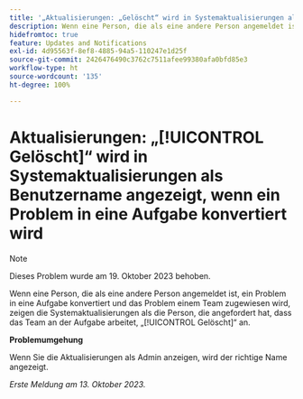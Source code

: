 ```yaml
---
title: '„Aktualisierungen: „Gelöscht“ wird in Systemaktualisierungen als Benutzername angezeigt, wenn ein Problem in eine Aufgabe konvertiert wird“'
description: Wenn eine Person, die als eine andere Person angemeldet ist, ein Problem in eine Aufgabe konvertiert und das Problem einem Team zugewiesen wird, zeigen die Systemaktualisierungen als die Person, die angefordert hat, dass das Team an der Aufgabe arbeitet, „Gelöscht“ an.
hidefromtoc: true
feature: Updates and Notifications
exl-id: 4d95563f-8ef8-4885-94a5-110247e1d25f
source-git-commit: 2426476490c3762c7511afee99380afa0bfd85e3
workflow-type: ht
source-wordcount: '135'
ht-degree: 100%

---
```


# Aktualisierungen: „[!UICONTROL Gelöscht]“ wird in Systemaktualisierungen als Benutzername angezeigt, wenn ein Problem in eine Aufgabe konvertiert wird

>[!NOTE]
>
>Dieses Problem wurde am 19. Oktober 2023 behoben.

Wenn eine Person, die als eine andere Person angemeldet ist, ein Problem in eine Aufgabe konvertiert und das Problem einem Team zugewiesen wird, zeigen die Systemaktualisierungen als die Person, die angefordert hat, dass das Team an der Aufgabe arbeitet, „[!UICONTROL Gelöscht]“ an.

**Problemumgehung**

Wenn Sie die Aktualisierungen als Admin anzeigen, wird der richtige Name angezeigt.

_Erste Meldung am 13. Oktober 2023._
